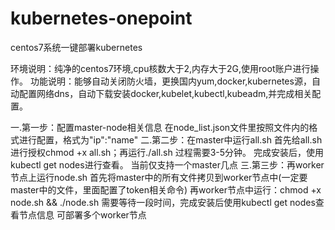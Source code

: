 # kubernetes-onepoint
centos7系统一键部署kubernetes

环境说明：纯净的centos7环境,cpu核数大于2,内存大于2G,使用root账户进行操作。
功能说明：能够自动关闭防火墙，更换国内yum,docker,kubernetes源，自动配置网络dns，自动下载安装docker,kubelet,kubectl,kubeadm,并完成相关配置。

一.第一步：配置master-node相关信息
在node_list.json文件里按照文件内的格式进行配置，格式为"ip":"name"
二.第二步：在master中运行all.sh
首先给all.sh进行授权chmod +x all.sh；再运行./all.sh
过程需要3-5分钟。
完成安装后，使用kubectl get nodes进行查看。
当前仅支持一个master几点
三.第三步：再worker节点上运行node.sh
首先将master中的所有文件拷贝到worker节点中(一定要master中的文件，里面配置了token相关命令)
再worker节点中运行：chmod +x node.sh && ./node.sh
需要等待一段时间，完成安装后使用kubectl get nodes查看节点信息
可部署多个worker节点
